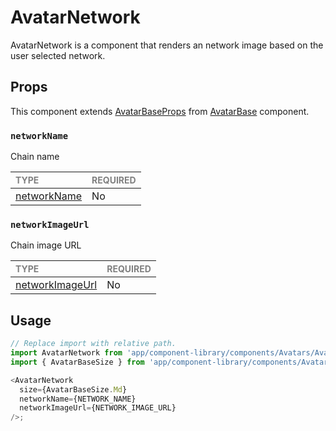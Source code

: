 # AvatarNetwork

AvatarNetwork is a component that renders an network image based on the user selected network.

## Props

This component extends [AvatarBaseProps](../AvatarBase/AvatarBase.types.ts#L18) from [AvatarBase](../Avatar/Avatar.tsx) component.

### `networkName`

Chain name

| <span style="color:gray;font-size:14px">TYPE</span> | <span style="color:gray;font-size:14px">REQUIRED</span> |
| :-------------------------------------------------- | :------------------------------------------------------ |
| [networkName](./AvatarNetwork.types.ts#L11)         | No                                                      |

### `networkImageUrl`

Chain image URL

| <span style="color:gray;font-size:14px">TYPE</span> | <span style="color:gray;font-size:14px">REQUIRED</span> |
| :-------------------------------------------------- | :------------------------------------------------------ |
| [networkImageUrl](./AvatarNetwork.types.ts#L15)     | No                                                      |

## Usage

```javascript
// Replace import with relative path.
import AvatarNetwork from 'app/component-library/components/Avatars/AvatarNetwork';
import { AvatarBaseSize } from 'app/component-library/components/Avatars/AvatarBase';

<AvatarNetwork
  size={AvatarBaseSize.Md}
  networkName={NETWORK_NAME}
  networkImageUrl={NETWORK_IMAGE_URL}
/>;
```
